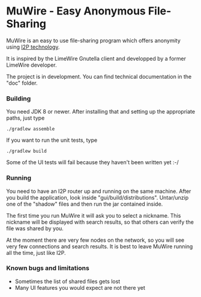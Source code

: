 # MuWire - Easy Anonymous File-Sharing

MuWire is an easy to use file-sharing program which offers anonymity using [I2P technology](http://geti2p.net).

It is inspired by the LimeWire Gnutella client and developped by a former LimeWire developer.

The project is in development.  You can find technical documentation in the "doc" folder.

### Building

You need JDK 8 or newer.  After installing that and setting up the appropriate paths, just type

```
./gradlew assemble 
```

If you want to run the unit tests, type
```
./gradlew build
```

Some of the UI tests will fail because they haven't been written yet :-/

### Running

You need to have an I2P router up and running on the same machine.  After you build the application, look inside "gui/build/distributions".  Untar/unzip one of the "shadow" files and then run the jar contained inside.  

The first time you run MuWire it will ask you to select a nickname.  This nickname will be displayed with search results, so that others can verify the file was shared by you.

At the moment there are very few nodes on the network, so you will see very few connections and search results.  It is best to leave MuWire running all the time, just like I2P.


### Known bugs and limitations

* Sometimes the list of shared files gets lost 
* Many UI features you would expect are not there yet


